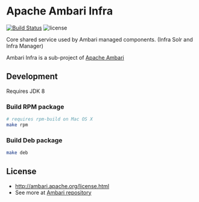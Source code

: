 # Apache Ambari Infra
[![Build Status](https://builds.apache.org/buildStatus/icon?job=Ambari-Infra-master-Commit)](https://builds.apache.org/view/A/view/Ambari/job/Ambari-Infra-master-Commit/)
![license](http://img.shields.io/badge/license-Apache%20v2-blue.svg)

Core shared service used by Ambari managed components. (Infra Solr and Infra Manager)

Ambari Infra is a sub-project of [Apache Ambari](https://github.com/apache/ambari)

## Development

Requires JDK 8

### Build RPM package

```bash
# requires rpm-build on Mac OS X
make rpm
```

### Build Deb package

```bash
make deb
```

## License

- http://ambari.apache.org/license.html 
- See more at [Ambari repository](https://github.com/apache/ambari)
